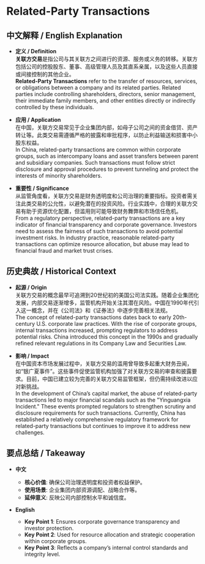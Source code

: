 # Related-Party Transactions

## 中文解释 / English Explanation

* **定义 / Definition**  
  **关联方交易**是指公司与其关联方之间进行的资源、服务或义务的转移。关联方包括公司的控股股东、董事、高级管理人员及其直系亲属，以及这些人员直接或间接控制的其他企业。  
  **Related-Party Transactions** refer to the transfer of resources, services, or obligations between a company and its related parties. Related parties include controlling shareholders, directors, senior management, their immediate family members, and other entities directly or indirectly controlled by these individuals.

* **应用 / Application**  
  在中国，关联方交易常见于企业集团内部，如母子公司之间的资金借贷、资产转让等。此类交易需遵循严格的披露和审批程序，以防止利益输送和损害中小股东权益。  
  In China, related-party transactions are common within corporate groups, such as intercompany loans and asset transfers between parent and subsidiary companies. Such transactions must follow strict disclosure and approval procedures to prevent tunneling and protect the interests of minority shareholders.

* **重要性 / Significance**  
  从监管角度看，关联方交易是财务透明度和公司治理的重要指标。投资者需关注此类交易的公允性，以避免潜在的投资风险。行业实践中，合理的关联方交易有助于资源优化配置，但滥用则可能导致财务舞弊和市场信任危机。  
  From a regulatory perspective, related-party transactions are a key indicator of financial transparency and corporate governance. Investors need to assess the fairness of such transactions to avoid potential investment risks. In industry practice, reasonable related-party transactions can optimize resource allocation, but abuse may lead to financial fraud and market trust crises.

## 历史典故 / Historical Context

* **起源 / Origin**  
  关联方交易的概念最早可追溯到20世纪初的美国公司法实践。随着企业集团化发展，内部交易逐渐增多，监管机构开始关注其潜在风险。中国在1990年代引入这一概念，并在《公司法》和《证券法》中逐步完善相关法规。  
  The concept of related-party transactions dates back to early 20th-century U.S. corporate law practices. With the rise of corporate groups, internal transactions increased, prompting regulators to address potential risks. China introduced this concept in the 1990s and gradually refined relevant regulations in its Company Law and Securities Law.

* **影响 / Impact**  
  在中国资本市场发展过程中，关联方交易的滥用曾导致多起重大财务丑闻，如“银广夏事件”。这些事件促使监管机构加强了对关联方交易的审查和披露要求。目前，中国已建立较为完善的关联方交易监管框架，但仍需持续改进以应对新挑战。  
  In the development of China’s capital market, the abuse of related-party transactions led to major financial scandals such as the "Yinguangxia Incident." These events prompted regulators to strengthen scrutiny and disclosure requirements for such transactions. Currently, China has established a relatively comprehensive regulatory framework for related-party transactions but continues to improve it to address new challenges.

## 要点总结 / Takeaway

* **中文**  
  - **核心价值**: 确保公司治理透明度和投资者权益保护。  
  - **使用场景**: 企业集团内部资源调配、战略合作等。  
  - **延伸意义**: 反映公司内部控制水平和诚信度。

* **English**  
  - **Key Point 1**: Ensures corporate governance transparency and investor protection.  
  - **Key Point 2**: Used for resource allocation and strategic cooperation within corporate groups.  
  - **Key Point 3**: Reflects a company’s internal control standards and integrity level.